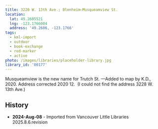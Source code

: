 ```yaml
---
title: 3220 W. 13th Ave.; Blenheim—Musqueamview St.
location:
  lat: 49.2605521
  lng: -123.1766004
  address: '49.2606, -123.1766'
tags:
  - kml-import
  - outdoor
  - book-exchange
  - red-marker
  - active
photo: /images/libraries/placeholder-library.jpg
library_id: '00177'
---
```

Musqueamview is the new name for Trutch St.
—Added to map by K.D., 2020.
Address corrected 2020 12.  
(I could not find the address 3228 W. 13th Ave.)

## History
- **2024-Aug-08** - Imported from Vancouver Little Libraries 2025.8.6.revision
